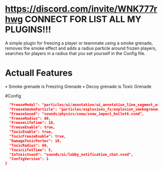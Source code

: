 # https://discord.com/invite/WNK777rhwg CONNECT FOR LIST ALL MY PLUGINS!!!

A simple plugin for freezing a player or teammate using a smoke grenade, removes the smoke effect and adds a radius particle around frozen players, searches for players in a radius that you set yourself in the Config file.


# Actuall Features


• Smoke grenade is Freezing Grenade
• Decoy grenade is Toxic Grenade



#Config


```JSON
  "FreezeModel": "particles/ui/annotation/ui_annotation_line_segment_arrow.vpcf",
  "FreezeSmokeParticle": "particles/explosions_fx/explosion_smokegrenade_init.vpcf",
  "FreezeSound": "sounds/physics/snow/snow_impact_bullet6.vsnd",
  "FreezeRadius": 60,
  "FreezeLifeTime": 10,
  "FreezeEnable": true,
  "ToxicEnable": true,
  "ToxicFreezeEnable": true,
  "DamageToxicPerSec": 10,
  "ToxicRadius": 60,
  "ToxicLifetTime": 5,
  "InToxicSound": "sounds/ui/lobby_notification_chat.vsnd",
  "ConfigVersion": 1
}
```
